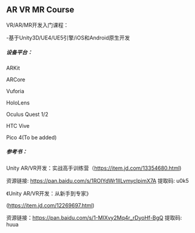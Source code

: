 ## AR VR MR Course

VR/AR/MR开发入门课程：

-基于Unity3D/UE4/UE5引擎/iOS和Android原生开发

##### 设备平台：

ARKit
 
ARCore 

Vuforia

HoloLens

Oculus Quest 1/2

HTC Vive

Pico 4(To be added)




##### 参考书：

Unity AR/VR开发：实战高手训练营（https://item.jd.com/13354680.html)


资源链接: https://pan.baidu.com/s/1ROIYdWr1IILvmyclpimX7A 提取码: u0k5 



《Unity AR/VR开发：从新手到专家》

(https://item.jd.com/12269697.html)


资源链接：https://pan.baidu.com/s/1-MIXvy2Mq4r_rDyoHf-BgQ 提取码: huua 
